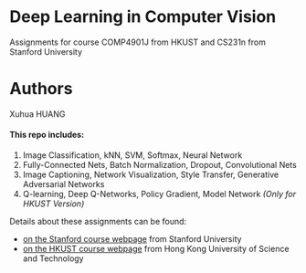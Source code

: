 # Deep Learning in Computer Vision #
Assignments for course COMP4901J from HKUST and CS231n from Stanford University<br />
# Authors #
Xuhua HUANG

#### This repo includes: #### 
1. Image Classification, kNN, SVM, Softmax, Neural Network
2. Fully-Connected Nets, Batch Normalization, Dropout, Convolutional Nets
3. Image Captioning, Network Visualization, Style Transfer, Generative Adversarial Networks
4. Q-learning, Deep Q-Networks, Policy Gradient, Model Network *(Only for HKUST Version)*

Details about these assignments can be found:
* [on the Stanford course webpage](http://cs231n.github.io/) from Stanford University
* [on the HKUST course webpage](https://course.cse.ust.hk/comp4901j/Password_Only/programs/index.html) from Hong Kong University of Science and Technology


